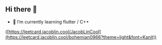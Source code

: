 ## Hi there 👋

- 🌱 I’m currently learning flutter / C++

([https://leetcard.jacoblin.cool/JacobLinCool](https://leetcard.jacoblin.cool/bohemian0966?theme=light&font=Kanit))

